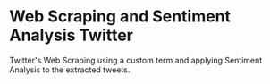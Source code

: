 # Web Scraping and Sentiment Analysis Twitter
Twitter's Web Scraping using a custom term and applying Sentiment Analysis to the extracted tweets.
